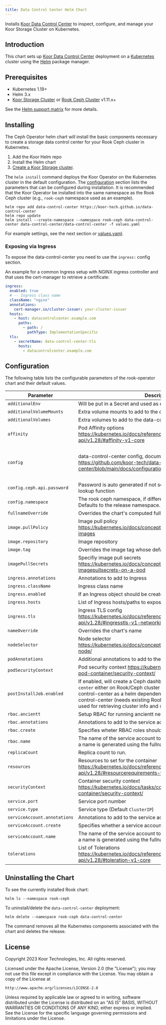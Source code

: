 ```yaml
---
title: Data Control Center Helm Chart
---
```

<!---
Document is generated by `make helm-docs`. DO NOT EDIT.
Edit the corresponding *.gotmpl.md file instead
-->

Installs [Koor Data Control Center](https://github.com/koor-tech/data-control-center) to inspect, configure, and manage your Koor Storage Cluster on Kubernetes.

## Introduction

This chart sets up [Koor Data Control Center](https://github.com/koor-tech/data-control-center) deployment on a [Kubernetes](http://kubernetes.io) cluster using the [Helm](https://helm.sh) package manager.

## Prerequisites

* Kubernetes 1.19+
* Helm 3.x
* [Koor Storage Cluster](https://docs.koor.tech/v1.11/Getting-Started/quickstart/#create-a-ceph-cluster) or [Rook Ceph Cluster](https://rook.io/) v1.11.x+

See the [Helm support matrix](https://helm.sh/docs/topics/version_skew/) for more details.

## Installing

The Ceph Operator helm chart will install the basic components necessary to create a storage data control center for your Rook Ceph cluster in Kubernetes.

1. Add the Koor Helm repo
2. Install the Helm chart
3. [Create a Koor Storage cluster](https://docs.koor.tech/v1.11/Getting-Started/quickstart/#create-a-ceph-cluster).

The `helm install` command deploys the Koor Operator on the Kubernetes cluster in the default configuration. The [configuration](#configuration) section lists the parameters that can be configured during installation. It is recommended that the Koor Operator be installed into the same namespace as the Rook Ceph cluster (e.g., `rook-ceph` namespace used as an example).

```console
helm repo add data-control-center https://koor-tech.github.io/data-control-center
helm repo update
helm install --create-namespace --namespace rook-ceph data-control-center data-control-center/data-control-center -f values.yaml
```

For example settings, see the next section or [values.yaml](/charts/data-control-center/values.yaml).

### Exposing via Ingress

To expose the data-control-center you need to use the `ingress:` config section.

An example for a common Ingress setup with NGINX ingress controller and that uses the cert-manager to retrieve a certificate:

```yaml
ingress:
  enabled: true
  # -- Ingress class name
  className: "nginx"
  annotations:
    cert-manager.io/cluster-issuer: your-cluster-issuer
  hosts:
    - host: datacontrolcenter.example.com
      paths:
        - path: /
          pathType: ImplementationSpecific
  tls:
    - secretName: data-control-center-tls
      hosts:
        - datacontrolcenter.example.com
```

## Configuration

The following table lists the configurable parameters of the rook-operator chart and their default values.

| Parameter | Description | Default |
|-----------|-------------|---------|
| `additionalEnv` | Will be put in a Secret and used as env vars (key value pairs) | `{}` |
| `additionalVolumeMounts` | Extra volume mounts to add to the data-control-center deployment | `[]` |
| `additionalVolumes` | Extra volumes to add to the data-control-center deployment | `[]` |
| `affinity` | Pod Affinity options https://kubernetes.io/docs/reference/generated/kubernetes-api/v1.28/#affinity-v1-core | `{}` |
| `config` | data-control-center config, documentation here: https://github.com/koor-tech/data-control-center/blob/main/docs/configuration.md#reference | `{"ancienttCmd":"ancientt","ceph":{"api":{"insecureSkipVerify":true,"password":null,"url":"https://rook-ceph-mgr-dashboard:8443/api","username":"data-control-center"}},"certs":{"caCerts":[],"insecureSkipVerify":false},"http":{"listen":":8282","sessions":{"cookieSecret":"your_generated_cookie_secret","domain":"localhost"}},"jwt":{"secret":"your_generated_jwt_secret"},"logLevel":"INFO","mode":"release","namespace":"","oauth2":{"providers":[]},"readOnly":false,"updateCheck":{"enabled":true,"interval":"24h"},"users":[]}` |
| `config.ceph.api.password` | Password is auto generated if not set and retrieved using helm's lookup function | `nil` |
| `config.namespace` | The rook ceph namespace, if different from the release namespace. Defaults to the release namespace. | `""` |
| `fullnameOverride` | Overrides the chart's computed fullname | `""` |
| `image.pullPolicy` | Image pull policy https://kubernetes.io/docs/concepts/containers/images#updating-images | `"IfNotPresent"` |
| `image.repository` | Image repository | `"docker.io/koorinc/data-control-center"` |
| `image.tag` | Overrides the image tag whose default is the chart appVersion. | `""` |
| `imagePullSecrets` | Specifiy image pull secrets https://kubernetes.io/docs/concepts/containers/images#specifying-imagepullsecrets-on-a-pod | `[]` |
| `ingress.annotations` | Annotations to add to Ingress | `{}` |
| `ingress.className` | Ingress class name | `""` |
| `ingress.enabled` | If an Ingress object should be created. | `false` |
| `ingress.hosts` | List of Ingress hosts/paths to expose via an Ingress object | `[{"host":"chart-example.local","paths":[{"path":"/","pathType":"ImplementationSpecific"}]}]` |
| `ingress.tls` | Ingress TLS config https://kubernetes.io/docs/reference/generated/kubernetes-api/v1.28/#ingresstls-v1-networking-k8s-io | `[]` |
| `nameOverride` | Overrides the chart's name | `""` |
| `nodeSelector` | Node selector https://kubernetes.io/docs/concepts/configuration/assign-pod-node/ | `{}` |
| `podAnnotations` | Additional annotations to add to the pods | `{}` |
| `podSecurityContext` | Pod security context https://kubernetes.io/docs/tasks/configure-pod-container/security-context/ | `{}` |
| `postInstallJob.enabled` | If enabled,  will create a Ceph dashboard admin user `data-control-center` either on Rook/Ceph cluster pre upgrade(when having data-control-center as a helm dependency) or on post install of data-control-center (needs existing Rook/Ceph cluster). This user will be used for retrieving cluster info and stats. | `true` |
| `rbac.ancientt` | Setup RBAC for running ancientt network tests | `true` |
| `rbac.annotations` | Annotations to add to the service account | `{}` |
| `rbac.create` | Specifies wheter RBAC roles should be created | `true` |
| `rbac.name` | The name of the service account to use. If not set and create is true, a name is generated using the fullname template. | `""` |
| `replicaCount` | Replica count to run. | `1` |
| `resources` | Resources to set for the container https://kubernetes.io/docs/reference/generated/kubernetes-api/v1.28/#resourcerequirements-v1-core | `{}` |
| `securityContext` | Container security context https://kubernetes.io/docs/tasks/configure-pod-container/security-context/ | `{}` |
| `service.port` | Service port number | `8282` |
| `service.type` | Service type (Default `ClusterIP`) | `"ClusterIP"` |
| `serviceAccount.annotations` | Annotations to add to the service account | `{}` |
| `serviceAccount.create` | Specifies whether a service account should be created | `true` |
| `serviceAccount.name` | The name of the service account to use. If not set and create is true, a name is generated using the fullname template. | `""` |
| `tolerations` | List of Tolerations https://kubernetes.io/docs/reference/generated/kubernetes-api/v1.28/#toleration-v1-core | `[]` |

## Uninstalling the Chart

To see the currently installed Rook chart:

```console
helm ls --namespace rook-ceph
```

To uninstall/delete the `data-control-center` deployment:

```console
helm delete --namespace rook-ceph data-control-center
```

The command removes all the Kubernetes components associated with the chart and deletes the release.

## License

Copyright 2023 Koor Technologies, Inc. All rights reserved.

Licensed under the Apache License, Version 2.0 (the "License");
you may not use this file except in compliance with the License.
You may obtain a copy of the License at

    http://www.apache.org/licenses/LICENSE-2.0

Unless required by applicable law or agreed to in writing, software
distributed under the License is distributed on an "AS IS" BASIS,
WITHOUT WARRANTIES OR CONDITIONS OF ANY KIND, either express or implied.
See the License for the specific language governing permissions and
limitations under the License.
